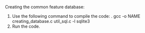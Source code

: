 Creating the common feature database:

  1. Use the following command to compile the code:
    . gcc -o NAME creating_database.c util_sql.c -l sqlite3
  2. Run the code.

